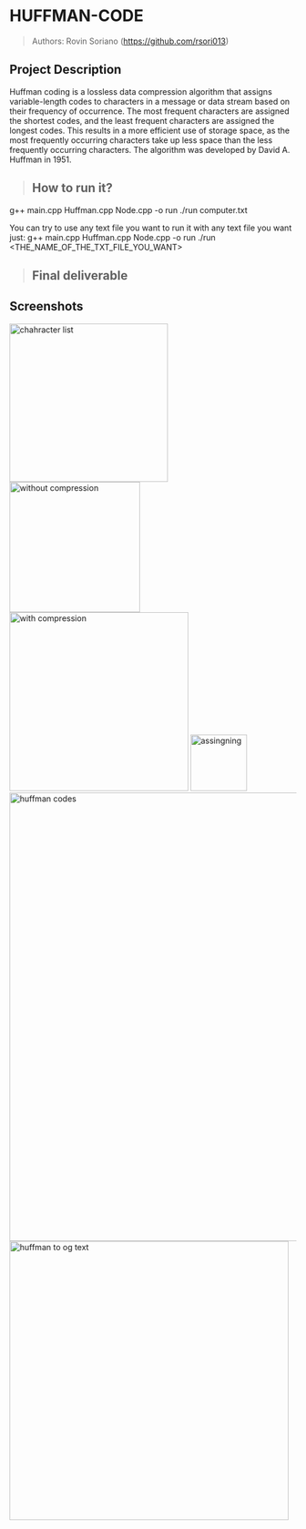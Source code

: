 # HUFFMAN-CODE
> Authors: Rovin Soriano   (https://github.com/rsori013)

## Project Description 
Huffman coding is a lossless data compression algorithm that assigns variable-length codes to characters in a message or data stream based on their 
frequency of occurrence. The most frequent characters are assigned the shortest codes, and the least frequent characters are assigned the longest codes. 
This results in a more efficient use of storage space, as the most frequently occurring characters take up less space than the less frequently 
occurring characters. The algorithm was developed by David A. Huffman in 1951.

  > ## How to run it? 
g++ main.cpp Huffman.cpp Node.cpp -o run
./run computer.txt

You can try to use any text file you want to run it with any text file you want just:
g++ main.cpp Huffman.cpp Node.cpp -o run
./run <THE_NAME_OF_THE_TXT_FILE_YOU_WANT>

 > ## Final deliverable
## Screenshots
<img width="278" alt="chahracter list" src="https://user-images.githubusercontent.com/114533891/212416245-8f4c1cef-070b-4e3c-b30d-84754530246f.png">
<img width="229" alt="without compression" src="https://user-images.githubusercontent.com/114533891/212416272-7e006b3d-2a90-4c88-bb63-7a5ceb60f81c.png">
<img width="314" alt="with compression" src="https://user-images.githubusercontent.com/114533891/212416277-ba43a2e6-9523-49e9-b1e8-2631c3c20300.png">
<img width="99" alt="assingning" src="https://user-images.githubusercontent.com/114533891/212416285-98079c3a-7067-4c34-97da-249968c3d89d.png">
<img width="788" alt="huffman codes" src="https://user-images.githubusercontent.com/114533891/212416315-1020ba99-6282-4fc4-bf97-26b0f2746295.png">
<img width="490" alt="huffman to og text" src="https://user-images.githubusercontent.com/114533891/212416322-00b8e1d4-42d5-4901-a585-fc247c5f1179.png">

